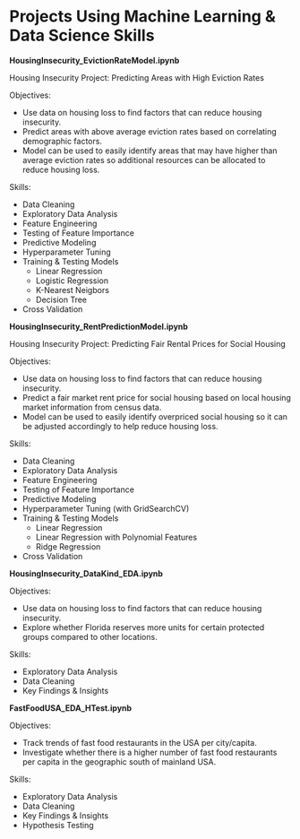 # Projects Using Machine Learning & Data Science Skills

**HousingInsecurity_EvictionRateModel.ipynb**

Housing Insecurity Project: Predicting Areas with High Eviction Rates

Objectives:
- Use data on housing loss to find factors that can reduce housing insecurity. 
- Predict areas with above average eviction rates based on correlating demographic factors.
- Model can be used to easily identify areas that may have higher than average eviction rates so additional resources can be allocated to reduce housing loss.

Skills:
- Data Cleaning
- Exploratory Data Analysis
- Feature Engineering
- Testing of Feature Importance
- Predictive Modeling
- Hyperparameter Tuning
- Training & Testing Models
    - Linear Regression
    - Logistic Regression
    - K-Nearest Neigbors
    - Decision Tree
- Cross Validation

**HousingInsecurity_RentPredictionModel.ipynb**

Housing Insecurity Project: Predicting Fair Rental Prices for Social Housing

Objectives:
- Use data on housing loss to find factors that can reduce housing insecurity. 
- Predict a fair market rent price for social housing based on local housing market information from census data.
- Model can be used to easily identify overpriced social housing so it can be adjusted accordingly to help reduce housing loss.

Skills:
- Data Cleaning
- Exploratory Data Analysis
- Feature Engineering
- Testing of Feature Importance
- Predictive Modeling
- Hyperparameter Tuning (with GridSearchCV)
- Training & Testing Models
	- Linear Regression
	- Linear Regression with Polynomial Features
	- Ridge Regression
- Cross Validation


**HousingInsecurity_DataKind_EDA.ipynb**

Objectives:
- Use data on housing loss to find factors that can reduce housing insecurity.
- Explore whether Florida reserves more units for certain protected groups compared to other locations.

Skills:
- Exploratory Data Analysis
- Data Cleaning
- Key Findings & Insights


**FastFoodUSA_EDA_HTest.ipynb**

Objectives:
- Track trends of fast food restaurants in the USA per city/capita.
- Investigate whether there is a higher number of fast food restaurants per capita in the geographic south of mainland USA.

Skills:
- Exploratory Data Analysis
- Data Cleaning
- Key Findings & Insights
- Hypothesis Testing